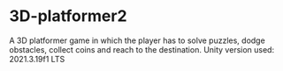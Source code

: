 # 3D-platformer2
A 3D platformer game in which the player has to solve puzzles, dodge obstacles, collect coins and reach to the destination.
Unity version used: 2021.3.19f1 LTS
